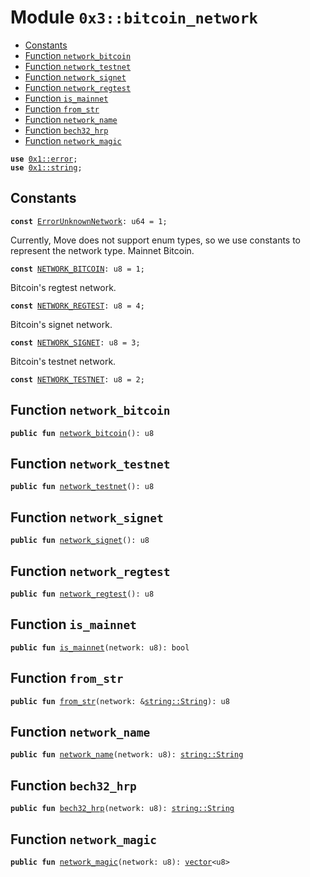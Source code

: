 
<a name="0x3_bitcoin_network"></a>

# Module `0x3::bitcoin_network`



-  [Constants](#@Constants_0)
-  [Function `network_bitcoin`](#0x3_bitcoin_network_network_bitcoin)
-  [Function `network_testnet`](#0x3_bitcoin_network_network_testnet)
-  [Function `network_signet`](#0x3_bitcoin_network_network_signet)
-  [Function `network_regtest`](#0x3_bitcoin_network_network_regtest)
-  [Function `is_mainnet`](#0x3_bitcoin_network_is_mainnet)
-  [Function `from_str`](#0x3_bitcoin_network_from_str)
-  [Function `network_name`](#0x3_bitcoin_network_network_name)
-  [Function `bech32_hrp`](#0x3_bitcoin_network_bech32_hrp)
-  [Function `network_magic`](#0x3_bitcoin_network_network_magic)


<pre><code><b>use</b> <a href="">0x1::error</a>;
<b>use</b> <a href="">0x1::string</a>;
</code></pre>



<a name="@Constants_0"></a>

## Constants


<a name="0x3_bitcoin_network_ErrorUnknownNetwork"></a>



<pre><code><b>const</b> <a href="bitcoin_network.md#0x3_bitcoin_network_ErrorUnknownNetwork">ErrorUnknownNetwork</a>: u64 = 1;
</code></pre>



<a name="0x3_bitcoin_network_NETWORK_BITCOIN"></a>

Currently, Move does not support enum types, so we use constants to represent the network type.
Mainnet Bitcoin.


<pre><code><b>const</b> <a href="bitcoin_network.md#0x3_bitcoin_network_NETWORK_BITCOIN">NETWORK_BITCOIN</a>: u8 = 1;
</code></pre>



<a name="0x3_bitcoin_network_NETWORK_REGTEST"></a>

Bitcoin's regtest network.


<pre><code><b>const</b> <a href="bitcoin_network.md#0x3_bitcoin_network_NETWORK_REGTEST">NETWORK_REGTEST</a>: u8 = 4;
</code></pre>



<a name="0x3_bitcoin_network_NETWORK_SIGNET"></a>

Bitcoin's signet network.


<pre><code><b>const</b> <a href="bitcoin_network.md#0x3_bitcoin_network_NETWORK_SIGNET">NETWORK_SIGNET</a>: u8 = 3;
</code></pre>



<a name="0x3_bitcoin_network_NETWORK_TESTNET"></a>

Bitcoin's testnet network.


<pre><code><b>const</b> <a href="bitcoin_network.md#0x3_bitcoin_network_NETWORK_TESTNET">NETWORK_TESTNET</a>: u8 = 2;
</code></pre>



<a name="0x3_bitcoin_network_network_bitcoin"></a>

## Function `network_bitcoin`



<pre><code><b>public</b> <b>fun</b> <a href="bitcoin_network.md#0x3_bitcoin_network_network_bitcoin">network_bitcoin</a>(): u8
</code></pre>



<a name="0x3_bitcoin_network_network_testnet"></a>

## Function `network_testnet`



<pre><code><b>public</b> <b>fun</b> <a href="bitcoin_network.md#0x3_bitcoin_network_network_testnet">network_testnet</a>(): u8
</code></pre>



<a name="0x3_bitcoin_network_network_signet"></a>

## Function `network_signet`



<pre><code><b>public</b> <b>fun</b> <a href="bitcoin_network.md#0x3_bitcoin_network_network_signet">network_signet</a>(): u8
</code></pre>



<a name="0x3_bitcoin_network_network_regtest"></a>

## Function `network_regtest`



<pre><code><b>public</b> <b>fun</b> <a href="bitcoin_network.md#0x3_bitcoin_network_network_regtest">network_regtest</a>(): u8
</code></pre>



<a name="0x3_bitcoin_network_is_mainnet"></a>

## Function `is_mainnet`



<pre><code><b>public</b> <b>fun</b> <a href="bitcoin_network.md#0x3_bitcoin_network_is_mainnet">is_mainnet</a>(network: u8): bool
</code></pre>



<a name="0x3_bitcoin_network_from_str"></a>

## Function `from_str`



<pre><code><b>public</b> <b>fun</b> <a href="bitcoin_network.md#0x3_bitcoin_network_from_str">from_str</a>(network: &<a href="_String">string::String</a>): u8
</code></pre>



<a name="0x3_bitcoin_network_network_name"></a>

## Function `network_name`



<pre><code><b>public</b> <b>fun</b> <a href="bitcoin_network.md#0x3_bitcoin_network_network_name">network_name</a>(network: u8): <a href="_String">string::String</a>
</code></pre>



<a name="0x3_bitcoin_network_bech32_hrp"></a>

## Function `bech32_hrp`



<pre><code><b>public</b> <b>fun</b> <a href="bitcoin_network.md#0x3_bitcoin_network_bech32_hrp">bech32_hrp</a>(network: u8): <a href="_String">string::String</a>
</code></pre>



<a name="0x3_bitcoin_network_network_magic"></a>

## Function `network_magic`



<pre><code><b>public</b> <b>fun</b> <a href="bitcoin_network.md#0x3_bitcoin_network_network_magic">network_magic</a>(network: u8): <a href="">vector</a>&lt;u8&gt;
</code></pre>
